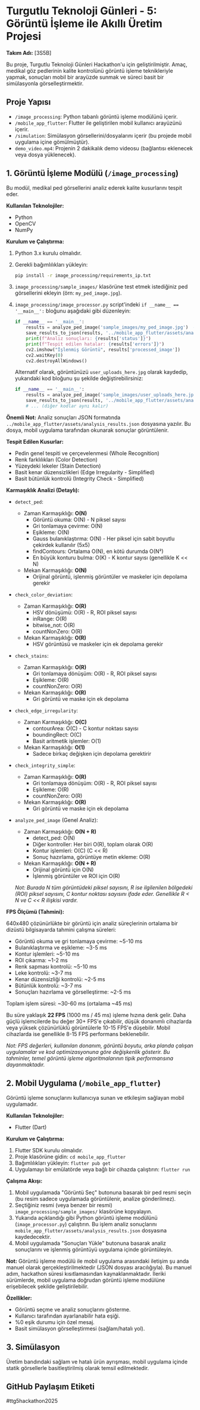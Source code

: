 # Turgutlu Teknoloji Günleri - 5: Görüntü İşleme ile Akıllı Üretim Projesi

**Takım Adı:** [3S5B]

Bu proje, Turgutlu Teknoloji Günleri Hackathon'u için geliştirilmiştir. Amaç, medikal göz pedlerinin kalite kontrolünü görüntü işleme teknikleriyle yapmak, sonuçları mobil bir arayüzde sunmak ve süreci basit bir simülasyonla görselleştirmektir.

## Proje Yapısı

- `/image_processing`: Python tabanlı görüntü işleme modülünü içerir.
- `/mobile_app_flutter`: Flutter ile geliştirilen mobil kullanıcı arayüzünü içerir.
- `/simulation`: Simülasyon görsellerini/dosyalarını içerir (bu projede mobil uygulama içine gömülmüştür).
- `demo_video.mp4`: Projenin 2 dakikalık demo videosu (bağlantısı eklenecek veya dosya yüklenecek).

## 1. Görüntü İşleme Modülü (`/image_processing`)

Bu modül, medikal ped görsellerini analiz ederek kalite kusurlarını tespit eder.

**Kullanılan Teknolojiler:**
- Python
- OpenCV
- NumPy

**Kurulum ve Çalıştırma:**
1. Python 3.x kurulu olmalıdır.
2. Gerekli bağımlılıkları yükleyin:
   ```bash
   pip install -r image_processing/requirements_ip.txt
   ```
3. `image_processing/sample_images/` klasörüne test etmek istediğiniz ped görsellerini ekleyin (örn: `my_ped_image.jpg`).
4. `image_processing/image_processor.py` script'indeki `if __name__ == '__main__':` bloğunu aşağıdaki gibi düzenleyin:
   ```python
   if __name__ == '__main__':
       results = analyze_ped_image('sample_images/my_ped_image.jpg')  # Kendi dosya adınızı buraya yazın
       save_results_to_json(results, '../mobile_app_flutter/assets/analysis_results.json')
       print(f"Analiz sonuçları: {results['status']}")
       print(f"Tespit edilen hatalar: {results['errors']}")
       cv2.imshow("İşlenmiş Görüntü", results['processed_image'])
       cv2.waitKey(0)
       cv2.destroyAllWindows()
   ```
   
   Alternatif olarak, görüntünüzü `user_uploads_here.jpg` olarak kaydedip, yukarıdaki kod bloğunu şu şekilde değiştirebilirsiniz:
   ```python
   if __name__ == '__main__':
       results = analyze_ped_image('sample_images/user_uploads_here.jpg')  # Sabit dosya adı
       save_results_to_json(results, '../mobile_app_flutter/assets/analysis_results.json')
       # ... (diğer kodlar aynı kalır)
   ```

**Önemli Not:** Analiz sonuçları JSON formatında `../mobile_app_flutter/assets/analysis_results.json` dosyasına yazılır. Bu dosya, mobil uygulama tarafından okunarak sonuçlar görüntülenir.

**Tespit Edilen Kusurlar:**
- Pedin genel tespiti ve çerçevelenmesi (Whole Recognition)
- Renk farklılıkları (Color Detection)
- Yüzeydeki lekeler (Stain Detection)
- Basit kenar düzensizlikleri (Edge Irregularity - Simplified)
- Basit bütünlük kontrolü (Integrity Check - Simplified)

**Karmaşıklık Analizi (Detaylı):**

*   `detect_ped`: 
    * Zaman Karmaşıklığı: **O(N)**
      * Görüntü okuma: O(N) - N piksel sayısı
      * Gri tonlamaya çevirme: O(N)
      * Eşikleme: O(N)
      * Gauss bulanıklaştırma: O(N) - Her piksel için sabit boyutlu çekirdek kullanılır (5x5)
      * findContours: Ortalama O(N), en kötü durumda O(N²)
      * En büyük konturu bulma: O(K) - K kontur sayısı (genellikle K << N)
    * Mekan Karmaşıklığı: **O(N)**
      * Orijinal görüntü, işlenmiş görüntüler ve maskeler için depolama gerekir

*   `check_color_deviation`:
    * Zaman Karmaşıklığı: **O(R)**
      * HSV dönüşümü: O(R) - R, ROI piksel sayısı
      * inRange: O(R)
      * bitwise_not: O(R)
      * countNonZero: O(R)
    * Mekan Karmaşıklığı: **O(R)**
      * HSV görüntüsü ve maskeler için ek depolama gerekir

*   `check_stains`:
    * Zaman Karmaşıklığı: **O(R)**
      * Gri tonlamaya dönüşüm: O(R) - R, ROI piksel sayısı
      * Eşikleme: O(R)
      * countNonZero: O(R)
    * Mekan Karmaşıklığı: **O(R)**
      * Gri görüntü ve maske için ek depolama

*   `check_edge_irregularity`:
    * Zaman Karmaşıklığı: **O(C)**
      * contourArea: O(C) - C kontur noktası sayısı
      * boundingRect: O(C)
      * Basit aritmetik işlemler: O(1)
    * Mekan Karmaşıklığı: **O(1)**
      * Sadece birkaç değişken için depolama gerektirir

*   `check_integrity_simple`:
    * Zaman Karmaşıklığı: **O(R)**
      * Gri tonlamaya dönüşüm: O(R) - R, ROI piksel sayısı
      * Eşikleme: O(R)
      * countNonZero: O(R)
    * Mekan Karmaşıklığı: **O(R)**
      * Gri görüntü ve maske için ek depolama

*   `analyze_ped_image` (Genel Analiz):
    * Zaman Karmaşıklığı: **O(N + R)**
      * detect_ped: O(N)
      * Diğer kontroller: Her biri O(R), toplam olarak O(R)
      * Kontur işlemleri: O(C) (C << R)
      * Sonuç hazırlama, görüntüye metin ekleme: O(R)
    * Mekan Karmaşıklığı: **O(N + R)**
      * Orijinal görüntü için O(N)
      * İşlenmiş görüntüler ve ROI için O(R)

    *Not: Burada N tüm görüntüdeki piksel sayısını, R ise ilgilenilen bölgedeki (ROI) piksel sayısını, C kontur noktası sayısını ifade eder. Genellikle R < N ve C << R ilişkisi vardır.*

**FPS Ölçümü (Tahmini):**

640x480 çözünürlükte bir görüntü için analiz süreçlerinin ortalama bir dizüstü bilgisayarda tahmini çalışma süreleri:

- Görüntü okuma ve gri tonlamaya çevirme: ~5-10 ms
- Bulanıklaştırma ve eşikleme: ~3-5 ms
- Kontur işlemleri: ~5-10 ms
- ROI çıkarma: ~1-2 ms
- Renk sapması kontrolü: ~5-10 ms
- Leke kontrolü: ~3-7 ms
- Kenar düzensizliği kontrolü: ~2-5 ms
- Bütünlük kontrolü: ~3-7 ms
- Sonuçları hazırlama ve görselleştirme: ~2-5 ms

Toplam işlem süresi: ~30-60 ms (ortalama ~45 ms)

Bu süre yaklaşık **22 FPS** (1000 ms / 45 ms) işleme hızına denk gelir. Daha güçlü işlemcilerde bu değer 30+ FPS'e çıkabilir, düşük donanımlı cihazlarda veya yüksek çözünürlüklü görüntülerle 10-15 FPS'e düşebilir. Mobil cihazlarda ise genellikle 8-15 FPS performans beklenebilir.

*Not: FPS değerleri, kullanılan donanım, görüntü boyutu, arka planda çalışan uygulamalar ve kod optimizasyonuna göre değişkenlik gösterir. Bu tahminler, temel görüntü işleme algoritmalarının tipik performansına dayanmaktadır.*

## 2. Mobil Uygulama (`/mobile_app_flutter`)

Görüntü işleme sonuçlarını kullanıcıya sunan ve etkileşim sağlayan mobil uygulamadır.

**Kullanılan Teknolojiler:**
- Flutter (Dart)

**Kurulum ve Çalıştırma:**
1. Flutter SDK kurulu olmalıdır.
2. Proje klasörüne gidin: `cd mobile_app_flutter`
3. Bağımlılıkları yükleyin: `flutter pub get`
4. Uygulamayı bir emülatörde veya bağlı bir cihazda çalıştırın: `flutter run`

**Çalışma Akışı:**
1. Mobil uygulamada "Görüntü Seç" butonuna basarak bir ped resmi seçin (bu resim sadece uygulamada görüntülenir, analize gönderilmez).
2. Seçtiğiniz resmi (veya benzer bir resmi) `image_processing/sample_images/` klasörüne kopyalayın.
3. Yukarıda açıklandığı gibi Python görüntü işleme modülünü (`image_processor.py`) çalıştırın. Bu işlem analiz sonuçlarını `mobile_app_flutter/assets/analysis_results.json` dosyasına kaydedecektir.
4. Mobil uygulamada "Sonuçları Yükle" butonuna basarak analiz sonuçlarını ve işlenmiş görüntüyü uygulama içinde görüntüleyin.

**Not:** Görüntü işleme modülü ile mobil uygulama arasındaki iletişim şu anda manuel olarak gerçekleştirilmektedir (JSON dosyası aracılığıyla). Bu manuel adım, hackathon süresi kısıtlamasından kaynaklanmaktadır. İleriki sürümlerde, mobil uygulama doğrudan görüntü işleme modülüne erişebilecek şekilde geliştirilebilir.

**Özellikler:**
- Görüntü seçme ve analiz sonuçlarını gösterme.
- Kullanıcı tarafından ayarlanabilir hata eşiği.
- %0 eşik durumu için özel mesaj.
- Basit simülasyon görselleştirmesi (sağlam/hatalı yol).

## 3. Simülasyon

Üretim bandındaki sağlam ve hatalı ürün ayrışması, mobil uygulama içinde statik görsellerle basitleştirilmiş olarak temsil edilmektedir.

## GitHub Paylaşım Etiketi
#ttg5hackathon2025 
